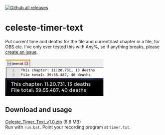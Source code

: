 [![Github all releases](https://img.shields.io/github/downloads/Kataiser/celeste-timer-text/total.svg)](https://GitHub.com/Kataiser/celeste-timer-text/releases/)

# celeste-timer-text
Put current time and deaths for the file and current/last chapter in a file, for OBS etc. I've only ever tested this with Any%, so if anything breaks, please [create an issue](https://github.com/Kataiser/celeste-timer-text/issues).

![Screenshot](screenshot.png)

## Download and usage
[Celeste_Timer_Text_v1.0.zip](https://github.com/Kataiser/celeste-timer-text/releases/download/v1.0/Celeste_Timer_Text_v1.0.zip) (8.8 MB)  
Run with `run.bat`. Point your recording program at `timer.txt`.

